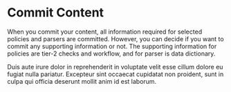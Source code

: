 # Commit Content
When you commit your content, all information required for selected policies and parsers are committed. However, you can decide if you want to commit any supporting information or not. The supporting information for policies are tier-2 checks and workflow, and for parser is data dictionary.


Duis aute irure dolor in reprehenderit in voluptate velit esse cillum dolore eu fugiat nulla pariatur. Excepteur sint occaecat cupidatat non proident, sunt in culpa qui officia deserunt mollit anim id est laborum.

